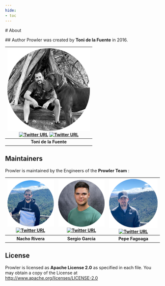 ```yaml
---
hide:
- toc
---
```

# About

## Author
Prowler was created by **Toni de la Fuente** in 2016.

| ![](img/toni.png)<br>[![Twitter URL](https://img.shields.io/twitter/url/https/twitter.com/toniblyx.svg?style=social&label=Follow%20%40toniblyx)](https://twitter.com/toniblyx) [![Twitter URL](https://img.shields.io/twitter/url/https/twitter.com/prowlercloud.svg?style=social&label=Follow%20%40prowlercloud)](https://twitter.com/prowlercloud)|
|:--:|
| <b>Toni de la Fuente </b>|

## Maintainers
Prowler is maintained by the Engineers of the **Prowler Team** :

| ![](img/nacho.png)[![Twitter URL](https://img.shields.io/twitter/url/https/twitter.com/NachoRivCor.svg?style=social&label=Follow%20%40NachoRivCor)](https://twitter.com/NachoRivCor) | ![](img/sergio.png)[![Twitter URL](https://img.shields.io/twitter/url/https/twitter.com/sergargar1.svg?style=social&label=Follow%20%40sergargar1)](https://twitter.com/sergargar1) |![](img/pepe.png)[![Twitter URL](https://img.shields.io/twitter/url/https/twitter.com/jfagoagas.svg?style=social&label=Follow%20%40jfagoagas)](https://twitter.com/jfagoagas) |
|:--:|:--:|:--:
| <b>Nacho Rivera</b>| <b>Sergio Garcia</b>| <b>Pepe Fagoaga</b>|

## License

Prowler is licensed as **Apache License 2.0** as specified in each file. You may obtain a copy of the License at
<http://www.apache.org/licenses/LICENSE-2.0>
